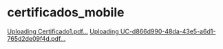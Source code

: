 # certificados_mobile
[Uploading Certificado1.pdf…]()
[Uploading UC-d866d990-48da-43e5-a6d1-765d2de09f4d.pdf…]()
